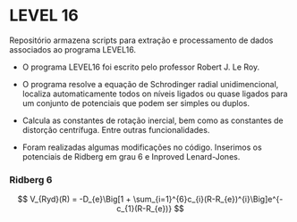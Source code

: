 # LEVEL 16

Repositório armazena scripts para extração e processamento de dados 
associados ao programa LEVEL16.

- O programa LEVEL16 foi escrito pelo professor Robert J. Le Roy. 

- O programa resolve a equação de Schrodinger radial unidimencional, 
localiza automaticamente todos on níveis ligados ou quase ligados
para um conjunto de potenciais que podem ser simples ou duplos. 

- Calcula as constantes de rotação inercial, bem como as constantes 
de distorção centrífuga. Entre outras funcionalidades.

- Foram realizadas algumas modificações no código. Inserimos os
potenciais de Ridberg em grau 6 e Inproved Lenard-Jones.

### Ridberg 6

$$
  V_{Ryd}(R) = -D_{e}\Big[1 + \sum_{i=1}^{6}c_{i}(R-R_{e})^{i}\Big]e^{-c_{1}(R-R_{e})}
$$






